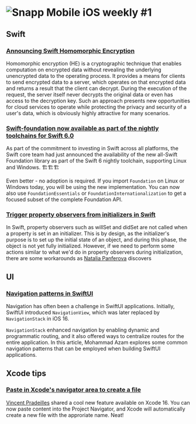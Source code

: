 
# ![Snapp Mobile](https://assets-global.website-files.com/635810b251b86c0d78f76c20/635811021547a1def077ef72_Snapp%20Mobile%20Logo.svg) iOS weekly #1

## Swift

### [Announcing Swift Homomorphic Encryption](https://www.swift.org/blog/announcing-swift-homomorphic-encryption/)

Homomorphic encryption (HE) is a cryptographic technique that enables computation on encrypted data without revealing the underlying unencrypted data to the operating process. It provides a means for clients to send encrypted data to a server, which operates on that encrypted data and returns a result that the client can decrypt. During the execution of the request, the server itself never decrypts the original data or even has access to the decryption key. Such an approach presents new opportunities for cloud services to operate while protecting the privacy and security of a user's data, which is obviously highly attractive for many scenarios.

### [Swift-foundation now available as part of the nightly toolchains for Swift 6.0](https://forums.swift.org/t/swift-foundation-now-available/73530)

As part of the commitment to investing in Swift across all platforms, the Swift core team had just announced the availability of the new all-Swift Foundation library as part of the Swift 6 nightly toolchain, supporting Linux and Windows. 🏗️🏗️🏗️ 

Even better - no adoption is required. If you import `Foundation` on Linux or Windows today, you will be using the new implementation. You can now also use `FoundationEssentials` or `FoundationInternationalization` to get a focused subset of the complete Foundation API.

### [Trigger property observers from initializers in Swift](https://nilcoalescing.com/blog/TriggerPropertyObserversFromInitializersInSwift/)

In Swift, property observers such as willSet and didSet are not called when a property is set in an initializer. This is by design, as the initializer's purpose is to set up the initial state of an object, and during this phase, the object is not yet fully initialized. However, if we need to perform some actions similar to what we'd do in property observers during initialization, there are some workarounds as [Natalia Panferova](https://x.com/natpanferova) discovers

## UI

### [Navigation patterns in SwiftUI](https://azamsharp.com/2024/07/29/navigation-patterns-in-swiftui.html)

Navigation has often been a challenge in SwiftUI applications. Initially, SwiftUI introduced `NavigationView`, which was later replaced by `NavigationStack` in iOS 16.

`NavigationStack` enhanced navigation by enabling dynamic and programmatic routing, and it also offered ways to centralize routes for the entire application. In this article, Mohammad Azam explores some common navigation patterns that can be employed when building SwiftUI applications.

## Xcode tips

### [Paste in Xcode's navigator area to create a file](https://x.com/v_pradeilles/status/1818610834232508534)

[Vincent Pradeilles](https://x.com/v_pradeilles) shared a cool new feature available on Xcode 16. You can now paste content into the Project Navigator, and Xcode will automatically create a new file with the approriate name. Neat!